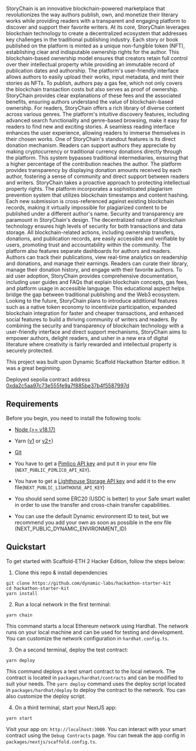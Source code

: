StoryChain is an innovative blockchain-powered marketplace that revolutionizes the way authors publish, own, and monetize their literary works while providing readers with a transparent and engaging platform to discover and support their favorite writers. At its core, StoryChain leverages blockchain technology to create a decentralized ecosystem that addresses key challenges in the traditional publishing industry. Each story or book published on the platform is minted as a unique non-fungible token (NFT), establishing clear and indisputable ownership rights for the author. This blockchain-based ownership model ensures that creators retain full control over their intellectual property while providing an immutable record of publication dates and authorship. The platform's user-friendly interface allows authors to easily upload their works, input metadata, and mint their stories as NFTs. To publish, authors pay a gas fee, which not only covers the blockchain transaction costs but also serves as proof of ownership. StoryChain provides clear explanations of these fees and the associated benefits, ensuring authors understand the value of blockchain-based ownership. For readers, StoryChain offers a rich library of diverse content across various genres. The platform's intuitive discovery features, including advanced search functionality and genre-based browsing, make it easy for readers to find new and exciting stories. A seamless reading interface enhances the user experience, allowing readers to immerse themselves in their chosen works. One of StoryChain's standout features is its direct donation mechanism. Readers can support authors they appreciate by making cryptocurrency or traditional currency donations directly through the platform. This system bypasses traditional intermediaries, ensuring that a higher percentage of the contribution reaches the author. The platform provides transparency by displaying donation amounts received by each author, fostering a sense of community and direct support between readers and writers. StoryChain takes a proactive approach to protecting intellectual property rights. The platform incorporates a sophisticated plagiarism prevention system that utilizes blockchain timestamps and content hashing. Each new submission is cross-referenced against existing blockchain records, making it virtually impossible for plagiarized content to be published under a different author's name. Security and transparency are paramount in StoryChain's design. The decentralized nature of blockchain technology ensures high levels of security for both transactions and data storage. All blockchain-related actions, including ownership transfers, donations, and publication records, are easily accessible and verifiable by users, promoting trust and accountability within the community. The platform also features separate dashboards for authors and readers. Authors can track their publications, view real-time analytics on readership and donations, and manage their earnings. Readers can curate their library, manage their donation history, and engage with their favorite authors. To aid user adoption, StoryChain provides comprehensive documentation, including user guides and FAQs that explain blockchain concepts, gas fees, and platform usage in accessible language. This educational aspect helps bridge the gap between traditional publishing and the Web3 ecosystem. Looking to the future, StoryChain plans to introduce additional features such as a native token economy to incentivize participation, expanded blockchain integration for faster and cheaper transactions, and enhanced social features to build a thriving community of writers and readers. By combining the security and transparency of blockchain technology with a user-friendly interface and direct support mechanisms, StoryChain aims to empower authors, delight readers, and usher in a new era of digital literature where creativity is fairly rewarded and intellectual property is securely protected.

This project was built upon Dynamic Scaffold Hackathon Starter edition.
It was a great beginning.

Deployed sepolia contract address <a href="https://sepolia.etherscan.io/address/0xda2c5aa97c73e555fe9a7f885be37b4f5587997d">0xda2c5aa97c73e555fe9a7f885be37b4f5587997d</a>


## Requirements

Before you begin, you need to install the following tools:

- [Node (>= v18.17)](https://nodejs.org/en/download/)
- Yarn ([v1](https://classic.yarnpkg.com/en/docs/install/) or [v2+](https://yarnpkg.com/getting-started/install))
- [Git](https://git-scm.com/downloads)

- You have to get a [Pimlico API key](https://dashboard.pimlico.io/sign-in) and put it in your env file (`NEXT_PUBLIC_PIMLICO_API_KEY`).
- You have to get a [Lighthouse Storage API key](https://docs.lighthouse.storage/lighthouse-1/how-to/create-an-api-key) and add it to the env file(`NEXT_PUBLIC_LIGHTHOUSE_API_KEY`)

- You should send some ERC20 (USDC is better) to your Safe smart wallet in order to use the transfer and cross-chain transfer capabilities.

- You can use the default Dynamic environment ID to test, but we recommend you add your own as soon as possible in the env file (NEXT_PUBLIC_DYNAMIC_ENVIRONMENT_ID)

## Quickstart

To get started with Scaffold-ETH 2 Hacker Edition, follow the steps below:

1. Clone this repo & install dependencies

```
git clone https://github.com/dynamic-labs/hackathon-starter-kit
cd hackathon-starter-kit
yarn install
```

2. Run a local network in the first terminal:

```
yarn chain
```

This command starts a local Ethereum network using Hardhat. The network runs on your local machine and can be used for testing and development. You can customize the network configuration in `hardhat.config.ts`.

3. On a second terminal, deploy the test contract:

```
yarn deploy
```

This command deploys a test smart contract to the local network. The contract is located in `packages/hardhat/contracts` and can be modified to suit your needs. The `yarn deploy` command uses the deploy script located in `packages/hardhat/deploy` to deploy the contract to the network. You can also customize the deploy script.

4. On a third terminal, start your NextJS app:

```
yarn start
```

Visit your app on: `http://localhost:3000`. You can interact with your smart contract using the `Debug Contracts` page. You can tweak the app config in `packages/nextjs/scaffold.config.ts`.


